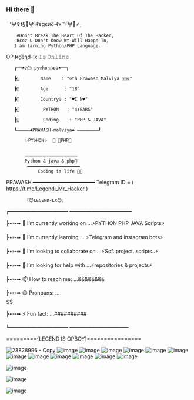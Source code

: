 
### Hi there 👋

<!--
**LEGEND-LX/LEGEND-lx** is a ✨ _special_ ✨ repository because its `README.md` (this file) appears on your GitHub profile.

Here are some ideas to get you started:

-                         🔭 I’m currently working on ...PYTHON PHP JAVA Scripts 

-                                           🌱 I’m currently learning ... PYTHON & PHP & JAVA 

-               👯 I’m looking to collaborate on ...

-                     🤔 I’m looking for help with ... LEGEND-OS

-               🤔 I’m looking for help with ... LEGEND-OS

-             📫 How to reach me: ...

-                        😄 Pronouns: ...
 
-                   ⚡ Fun fact: ...
  


         -->乛𖤍✞︎t§🔱𖤍𓆩ℓєgєи∂-ℓx™𓆪𖤍🔱⸙‌ٖٖٖ

        #Don't Break The Heart Of The Hacker,
        Bcoz U Don't Know Wt Will Happn Tn,
       I am larning Python/PHP Language.
OP
          𝖑𝖊ɠêɳ̃d-𝖑x 𝙸𝚜 𝙾𝚗𝚕𝚒𝚗𝚎

       ┏━━♠️✞t͛ẞ̸ py✞honẞø✞♠️━━┓
                                                              
       ┣🌷        Name    : "✞tß Prawash_Malviya 🇮🇳"
                                                              
       ┣🌷        Age      : "18"
                                                              
       ┣🌷        Country✞ : "♥I N♥️"
                                                              
       ┣🌷         PYTHON   : "4YEARS"
                                                              
       ┣🌷         Coding    : "PHP & JAVA"
                                                  
       ┗━━━━━♠PRAWASH-malviya♠️ ━━━━━━━━┛
                                                              
           ✨PY✞HON✨  🔹 📜PHP📜 
                                                                                                                         
                                                                                                                                              
           ━━━━━━━━━━━━━━━━━━━━  
           Python & java & php💖
            ━━━━━━━━━━━━━━━━━━━━
                Coding is life 💝🖤


                                                                       
 PRAWASH
  ━━━━━━━━━━━━━━━━━━━━
Telegram ID =  ( https://t.me/Legendl_Mr_Hacker )

                                                                           
           『😈LEGEND-LX😈』
┏━━━━━━━━━━━━━━━━━━━ ━━━━━━━━━━━━━━━━━━━━
                                                                       
┣•➳➠ 🔭 I’m currently working on ...⚡PYTHON PHP JAVA Scripts⚡
                                                                      
┣•➳➠ 🌱 I’m currently learning ... ⚡Telegram and instagram bots⚡
                                                                      
┣•➳➠ 👯 I’m looking to collaborate on ...⚡Sof..project..scripts..⚡
                                                                       
┣•➳➠ 🤔 I’m looking for help with ...⚡repositories & projects⚡
                                                                       
┣•➳➠ 📫 How to reach me: ...&&&&&&&&
                                                                      
┣•➳➠ 😄 Pronouns: ...$$$$$$$$$$
                                                                       
┣•➳➠ ⚡ Fun fact: ...##########
                                                                     
┗━━━━━━━━━━━━━━━━━━━ ━━━━━━━━━━━━━━━━━━━


========={LEGEND IS OPBOY]================


 ![23828996 - Copy](https://user-images.githubusercontent.com/87700009/132297993-586a4f2d-741c-4eff-8f43-9d5ce8978127.jpg)
 ![image](https://user-images.githubusercontent.com/87700009/133559934-d17c2c74-3507-43f7-8fa5-acf2a423993e.png)
 ![image](https://user-images.githubusercontent.com/87700009/133559990-894ac3fb-c7dd-4124-b9f5-8e8cb4ac936a.png)
 ![image](https://user-images.githubusercontent.com/87700009/133560780-0b124404-c06b-4588-8fd7-8a252b865338.png)
 ![image](https://user-images.githubusercontent.com/87700009/133560007-abc6fe47-3780-4236-8a7e-9bad70075499.png)
 ![image](https://user-images.githubusercontent.com/87700009/133560031-e2fa94f5-451f-4b64-a383-11b7038a29e1.png)
![image](https://user-images.githubusercontent.com/87700009/133560082-78957753-cf91-4352-a44b-8e976b8a3f54.png)
![image](https://user-images.githubusercontent.com/87700009/133560586-8e4e3a0d-e817-4c50-bb65-25d92d6dab13.png)
![image](https://user-images.githubusercontent.com/87700009/133560146-ad26f1d2-5b3a-4fab-bf55-6bf089e5591b.png)
![image](https://user-images.githubusercontent.com/87700009/133560204-5c0ce9ad-6ee9-40a6-9f53-ff3f102fc4f8.png)
![image](https://user-images.githubusercontent.com/87700009/133560259-68b47181-534a-41cf-9e99-5c4b633a9d9d.png)
![image](https://user-images.githubusercontent.com/87700009/133560325-11b7af67-cb0d-4b54-8667-97d22dd22c2a.png)
![image](https://user-images.githubusercontent.com/87700009/133560500-f0e99c87-4900-435f-bbd0-4786fde28ac5.png)

![image](https://user-images.githubusercontent.com/87700009/133560365-0e23ac0d-5a8d-47c9-a6d8-74bc024ba947.png)

 ![image](https://user-images.githubusercontent.com/87700009/133560527-8bdaddc1-1b08-4ac9-80e7-6c29b277b364.png)
 
![image](https://user-images.githubusercontent.com/87700009/133560708-e9e98408-1a46-4e06-8efb-c6efd5c68c30.png)

